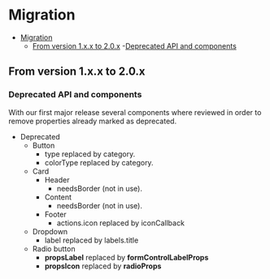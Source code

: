 # Migration

- [Migration](#migration)
    - [From version 1.x.x to 2.0.x](#from-version-1xx-to-20x)
        -[Deprecated API and components](#deprecated-api-and-components)

## From version 1.x.x to 2.0.x

### Deprecated API and components

With our first major release several components where reviewed in order to remove properties already marked as deprecated.

- Deprecated
    - Button 
        - type replaced by category.
        - colorType replaced by category.
    - Card
        - Header
            - needsBorder (not in use).
        - Content
            - needsBorder (not in use).
        - Footer    
            - actions.icon replaced by iconCallback
    - Dropdown
        - label replaced by labels.title
    - Radio button
        - **propsLabel** replaced by **formControlLabelProps**
        - **propsIcon** replaced by **radioProps**
